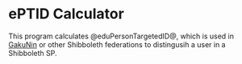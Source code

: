 # ePTID Calculator

This program calculates @eduPersonTargetedID@, which is used in [GakuNin](https://meatwiki.nii.ac.jp/confluence/display/GakuNinShibInstall/eduPersonTargetedID) or other Shibboleth federations to distingusih a user in a Shibboleth SP.
